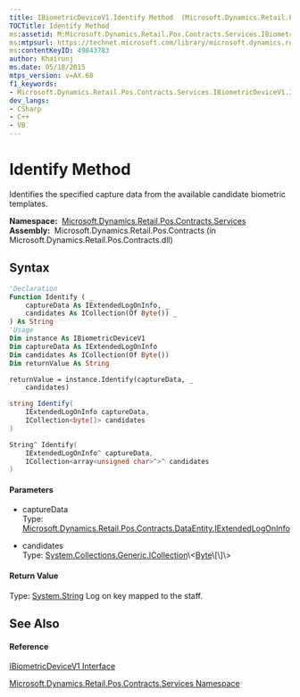 ```yaml
---
title: IBiometricDeviceV1.Identify Method  (Microsoft.Dynamics.Retail.Pos.Contracts.Services)
TOCTitle: Identify Method
ms:assetid: M:Microsoft.Dynamics.Retail.Pos.Contracts.Services.IBiometricDeviceV1.Identify(Microsoft.Dynamics.Retail.Pos.Contracts.DataEntity.IExtendedLogOnInfo,System.Collections.Generic.ICollection{System.Byte[]})
ms:mtpsurl: https://technet.microsoft.com/library/microsoft.dynamics.retail.pos.contracts.services.ibiometricdevicev1.identify(v=AX.60)
ms:contentKeyID: 49843783
author: Khairunj
ms.date: 05/18/2015
mtps_version: v=AX.60
f1_keywords:
- Microsoft.Dynamics.Retail.Pos.Contracts.Services.IBiometricDeviceV1.Identify
dev_langs:
- CSharp
- C++
- VB
---
```


# Identify Method

Identifies the specified capture data from the available candidate biometric templates.

**Namespace:**  [Microsoft.Dynamics.Retail.Pos.Contracts.Services](microsoft-dynamics-retail-pos-contracts-services-namespace.md)  
**Assembly:**  Microsoft.Dynamics.Retail.Pos.Contracts (in Microsoft.Dynamics.Retail.Pos.Contracts.dll)

## Syntax

``` vb
'Declaration
Function Identify ( _
    captureData As IExtendedLogOnInfo, _
    candidates As ICollection(Of Byte()) _
) As String
'Usage
Dim instance As IBiometricDeviceV1
Dim captureData As IExtendedLogOnInfo
Dim candidates As ICollection(Of Byte())
Dim returnValue As String

returnValue = instance.Identify(captureData, _
    candidates)
```

``` csharp
string Identify(
    IExtendedLogOnInfo captureData,
    ICollection<byte[]> candidates
)
```

``` c++
String^ Identify(
    IExtendedLogOnInfo^ captureData, 
    ICollection<array<unsigned char>^>^ candidates
)
```

#### Parameters

  - captureData  
    Type: [Microsoft.Dynamics.Retail.Pos.Contracts.DataEntity.IExtendedLogOnInfo](iextendedlogoninfo-interface-microsoft-dynamics-retail-pos-contracts-dataentity.md)  

<!-- end list -->

  - candidates  
    Type: [System.Collections.Generic.ICollection](https://technet.microsoft.com/library/92t2ye13\(v=ax.60\))\<[Byte](https://technet.microsoft.com/library/yyb1w04y\(v=ax.60\))\[\]\>  

#### Return Value

Type: [System.String](https://technet.microsoft.com/library/s1wwdcbf\(v=ax.60\))  
Log on key mapped to the staff.  

## See Also

#### Reference

[IBiometricDeviceV1 Interface](ibiometricdevicev1-interface-microsoft-dynamics-retail-pos-contracts-services.md)

[Microsoft.Dynamics.Retail.Pos.Contracts.Services Namespace](microsoft-dynamics-retail-pos-contracts-services-namespace.md)

